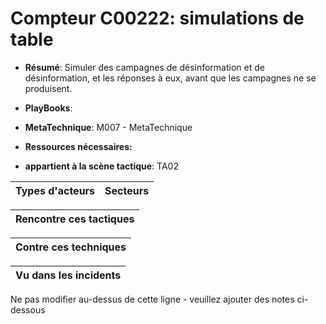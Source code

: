 # Compteur C00222: simulations de table

* **Résumé**: Simuler des campagnes de désinformation et de désinformation, et les réponses à eux, avant que les campagnes ne se produisent.

* **PlayBooks**:

* **MetaTechnique**: M007 - MetaTechnique

* **Ressources nécessaires:**

* **appartient à la scène tactique**: TA02


|Types d'acteurs |Secteurs |
|----------- |------- |



|Rencontre ces tactiques |
|---------------------- |



|Contre ces techniques |
|------------------------- |



|Vu dans les incidents |
|----------------- |


Ne pas modifier au-dessus de cette ligne - veuillez ajouter des notes ci-dessous